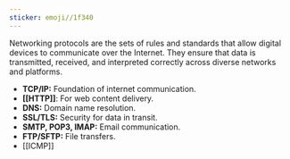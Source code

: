```yaml
---
sticker: emoji//1f340
---
```

Networking protocols are the sets of rules and standards that allow digital devices to communicate over the Internet. They ensure that data is transmitted, received, and interpreted correctly across diverse networks and platforms.

- **TCP/IP:** Foundation of internet communication.
- **[[HTTP]]**: For web content delivery.
- **DNS:** Domain name resolution.
- **SSL/TLS:** Security for data in transit.
- **SMTP, POP3, IMAP:** Email communication.
- **FTP/SFTP:** File transfers.
- [[ICMP]]